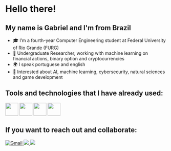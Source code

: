 # Hello there!
## My name is Gabriel and I'm from Brazil

- 🎓 I’m a fourth-year Computer Engineering student at Federal University of Rio Grande (FURG)
- 🔬 Undergraduate Researcher, working with machine learning on financial actions, binary option and cryptocurrencies
- 🌍 I speak portuguese and english 
- 🚀 Interested about AI, machine learning, cybersecurity, natural sciences and game development

## Tools and technologies that I have already used:

<img src="https://cdn.jsdelivr.net/gh/devicons/devicon/icons/python/python-original.svg" width="40" height="40"/> <img src="https://cdn.jsdelivr.net/gh/devicons/devicon/icons/c/c-original.svg" width="40" height="40"/> <img src="https://cdn.jsdelivr.net/gh/devicons/devicon/icons/cplusplus/cplusplus-original.svg" width="40" height="40"/> <img src="https://cdn.jsdelivr.net/gh/devicons/devicon/icons/prolog/prolog-original.svg" width="40" height="40"/>


## If you want to reach out and collaborate:

<a href="https://mail.google.com/mail/?view=cm&to=gma26062004@gmail.com" target="_blank">
  <img loading="lazy" src="https://img.shields.io/badge/Gmail-D14836?style=for-the-badge&logo=gmail&logoColor=white" alt="Gmail">
</a>

 <a href="https://discord.com/users/gma773" target="_blank">
   <img loading="lazy" src="https://img.shields.io/badge/Discord-7289DA?style=for-the-badge&logo=discord&logoColor=white">
 </a> 
 
 <a href="https://www.linkedin.com/in/gabriel-marques-arantes-368110266/" target="_blank">
   <img loading="lazy" src="https://img.shields.io/badge/-LinkedIn-%230077B5?style=for-the-badge&logo=linkedin&logoColor=white" target="_blank">
 </a>
</div>
